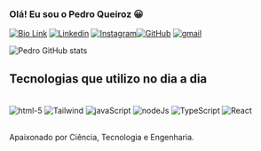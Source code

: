 ### Olá! Eu sou o Pedro Queiroz 😀

[![Bio Link](https://img.shields.io/badge/bio.link-000000%7D?style=for-the-badge&logo=biolink&logoColor=white)](https://my-portifolio-gray.vercel.app/)
[![Linkedin](https://img.shields.io/badge/LinkedIn-0077B5?style=for-the-badge&logo=linkedin&logoColor=white)](https://www.linkedin.com/in/pedro-queiroz-99b614263/)
[![Instagram](https://img.shields.io/badge/Instagram-E4405F?style=for-the-badge&logo=instagram&logoColor=white)](https://www.instagram.com/_pedroqueirozs/?igsh=ejJ6bGluZ2RmbnV5)[![GitHub](https://img.shields.io/badge/GitHub-100000?style=for-the-badge&logo=github&logoColor=white)](https://github.com/pedroqueirozs)
[![gmail](https://img.shields.io/badge/Gmail-D14836?style=for-the-badge&logo=gmail&logoColor=white)](douglas.333.goncalves@gmail.com)

![Pedro GitHub stats](https://github-readme-stats.vercel.app/api?username=pedroqueirozs&show_icons=true&theme=dracula)

## Tecnologias que utilizo no dia a dia

<div style="display:inline_block"><br/>
<img align="center" alt="html-5"src="https://img.shields.io/badge/HTML5-E34F26?style=for-the-badge&logo=html5&logoColor=white">
<img align="center" alt="Tailwind"src="https://img.shields.io/badge/Tailwind_CSS-38B2AC?style=for-the-badge&logo=tailwind-css&logoColor=white">
<img align="center" alt="javaScript"src="https://img.shields.io/badge/JavaScript-F7DF1E?style=for-the-badge&logo=javascript&logoColor=black">
<img align="center" alt="nodeJs"src="https://img.shields.io/badge/Node.js-43853D?style=for-the-badge&logo=node.js&logoColor=white">
<img align="center" alt="TypeScript"src="https://img.shields.io/badge/TypeScript-007ACC?style=for-the-badge&logo=typescript&logoColor=white">
<img align="center" alt="React"src="https://img.shields.io/badge/React-20232A?style=for-the-badge&logo=react&logoColor=61DAFB">

</div><br/>

Apaixonado por Ciência, Tecnologia e Engenharia.
